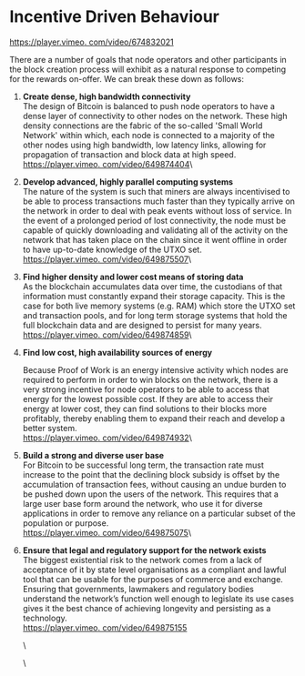 # Incentive Driven Behaviour

[https://player.vimeo. com/video/674832021](https://player.vimeo.com/video/674832021)

There are a number of goals that node operators and other participants in the block creation process will exhibit as a natural response to competing for the rewards on-offer. We can break these down as follows:

1. **Create dense, high bandwidth connectivity** \
   The design of Bitcoin is balanced to push node operators to have a dense layer of connectivity to other nodes on the network. These high density connections are the fabric of the so-called 'Small World Network' within which, each node is connected to a majority of the other nodes using high bandwidth, low latency links, allowing for propagation of transaction and block data at high speed.\
   [https://player.vimeo. com/video/649874404](https://player.vimeo.com/video/649874404?h=ac865af5be\&badge=0\&autopause=0\&player_id=0\&app_id=58479\&loop=1\&autoplay=1\&muted=1)\

2. **Develop advanced, highly parallel computing systems**\
   The nature of the system is such that miners are always incentivised to be able to process transactions much faster than they typically arrive on the network in order to deal with peak events without loss of service. In the event of a prolonged period of lost connectivity, the node must be capable of quickly downloading and validating all of the activity on the network that has taken place on the chain since it went offline in order to have up-to-date knowledge of the UTXO set.\
   [https://player.vimeo. com/video/649875507](https://player.vimeo.com/video/649875507?h=d438426840\&badge=0\&autopause=0\&player_id=0\&app_id=58479\&loop=1\&autoplay=1\&muted=1)\

3. **Find higher density and lower cost means of storing data**\
   As the blockchain accumulates data over time, the custodians of that information must constantly expand their storage capacity. This is the case for both live memory systems (e.g. RAM) which store the UTXO set and transaction pools, and for long term storage systems that hold the full blockchain data and are designed to persist for many years.\
   [https://player.vimeo. com/video/649874859](https://player.vimeo.com/video/649874859?h=176706726e\&badge=0\&autopause=0\&player_id=0\&app_id=58479\&loop=1\&autoplay=1\&muted=1)\

4.  **Find low cost, high availability sources of energy**

    Because Proof of Work is an energy intensive activity which nodes are required to perform in order to win blocks on the network, there is a very strong incentive for node operators to be able to access that energy for the lowest possible cost. If they are able to access their energy at lower cost, they can find solutions to their blocks more profitably, thereby enabling them to expand their reach and develop a better system.\
    [https://player.vimeo. com/video/649874932](https://player.vimeo.com/video/649874932?h=29ad75df80\&badge=0\&autopause=0\&player_id=0\&app_id=58479\&loop=1\&autoplay=1\&muted=1)\

5. **Build a strong and diverse user base**\
   For Bitcoin to be successful long term, the transaction rate must increase to the point that the declining block subsidy is offset by the accumulation of transaction fees, without causing an undue burden to be pushed down upon the users of the network. This requires that a large user base form around the network, who use it for diverse applications in order to remove any reliance on a particular subset of the population or purpose.\
   [https://player.vimeo. com/video/649875075](https://player.vimeo.com/video/649875075?h=5019a9c49a\&badge=0\&autopause=0\&player_id=0\&app_id=58479\&loop=1\&autoplay=1\&muted=1)\

6.  **Ensure that legal and regulatory support for the network exists**\
    The biggest existential risk to the network comes from a lack of acceptance of it by state level organisations as a compliant and lawful tool that can be usable for the purposes of commerce and exchange. Ensuring that governments, lawmakers and regulatory bodies understand the network’s function well enough to legislate its use cases gives it the best chance of achieving longevity and persisting as a technology.\
    [https://player.vimeo. com/video/649875155](https://player.vimeo.com/video/649875155?h=b86d1d0aa7\&badge=0\&autopause=0\&player_id=0\&app_id=58479\&loop=1\&autoplay=1\&muted=1)

    \


    \
